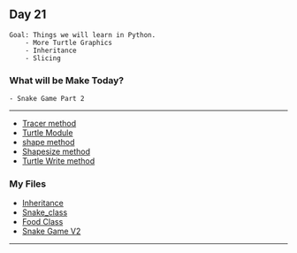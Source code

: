 ## Day 21

    Goal: Things we will learn in Python.
        - More Turtle Graphics
        - Inheritance
        - Slicing

### What will be Make Today?
    - Snake Game Part 2

----------------------------------------------------------------------------------------
- [Tracer method](https://docs.python.org/3.3/library/turtle.html?highlight=turtle#turtle.tracer)
- [Turtle Module](https://docs.python.org/3.3/library/turtle.html?highlight=turtle#module-turtle)
- [shape method](https://docs.python.org/3.3/library/turtle.html?highlight=turtle#turtle.shape)
- [Shapesize method](https://docs.python.org/3.3/library/turtle.html?highlight=turtle#turtle.shapesize)
- [Turtle Write method](https://docs.python.org/3/library/turtle.html#turtle.write)

### My Files

- [Inheritance](Inheritance.py)
- [Snake_class](snake.py)
- [Food Class](food.py)
- [Snake Game V2](main.py)

----------------------------------------------------------------------------------------
